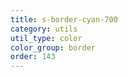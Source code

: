 ```yaml
---
title: s-border-cyan-700
category: utils
util_type: color
color_group: border
order: 143
---
```

<div class="s-border-cyan-700"></div>

